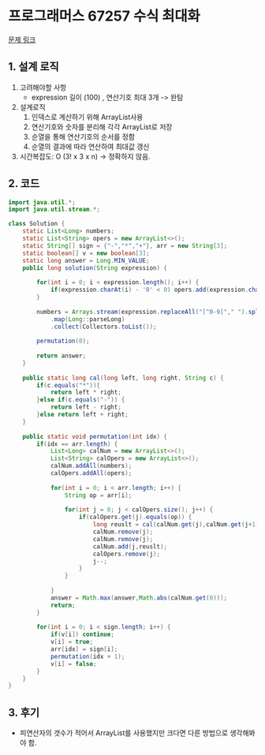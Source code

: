 # 프로그래머스 67257 수식 최대화

[문제 링크](https://programmers.co.kr/learn/courses/30/lessons/67257)

## 1. 설계 로직

1. 고려해야할 사항 
   - expression 길이 (100) , 연산기호 최대 3개 -> 완탐
2. 설계로직
   1. 인덱스로 계산하기 위해 ArrayList사용
   2. 연산기호와 숫자를 분리해 각각 ArrayList로 저장
   3. 순열을 통해 연산기호의 순서를 정함
   4. 순열의 결과에 따라 연산하여 최대값 갱신
3. 시간복잡도: O (3! x 3 x n) -> 정확하지 않음.  

## 2. 코드

```java
import java.util.*;
import java.util.stream.*;

class Solution {
    static List<Long> numbers;
    static List<String> opers = new ArrayList<>();
    static String[] sign = {"-","*","+"}, arr = new String[3];
    static boolean[] v = new boolean[3];
    static long answer = Long.MIN_VALUE;
    public long solution(String expression) {
        
        for(int i = 0; i < expression.length(); i++) {
            if(expression.charAt(i) - '0' < 0) opers.add(expression.charAt(i)+"");
        }
        
        numbers = Arrays.stream(expression.replaceAll("[^0-9]"," ").split(" "))
			.map(Long::parseLong)
			.collect(Collectors.toList());
        
        permutation(0);
        
        return answer;
    }
    
    public static long cal(long left, long right, String c) {
        if(c.equals("*")){
            return left * right;
        }else if(c.equals("-")) {
            return left - right;
        }else return left + right;
    }
    
    public static void permutation(int idx) {
        if(idx == arr.length) {
            List<Long> calNum = new ArrayList<>();
            List<String> calOpers = new ArrayList<>();
            calNum.addAll(numbers);
            calOpers.addAll(opers);
            
            for(int i = 0; i < arr.length; i++) {
                String op = arr[i];
                
                for(int j = 0; j < calOpers.size(); j++) {
                    if(calOpers.get(j).equals(op)) {
                        long reuslt = cal(calNum.get(j),calNum.get(j+1),op);
                        calNum.remove(j);
                        calNum.remove(j);
                        calNum.add(j,reuslt);
                        calOpers.remove(j);
                        j--;
                    }
                }
                
            }
            answer = Math.max(answer,Math.abs(calNum.get(0)));
            return;
        }
        
        for(int i = 0; i < sign.length; i++) {
            if(v[i]) continue;
            v[i] = true;
            arr[idx] = sign[i];
            permutation(idx + 1);
            v[i] = false;
        }
    }
}

```

## 3. 후기

- 피연산자의 갯수가 적어서 ArrayList를 사용했지만 크다면 다른 방법으로 생각해봐야 함.
